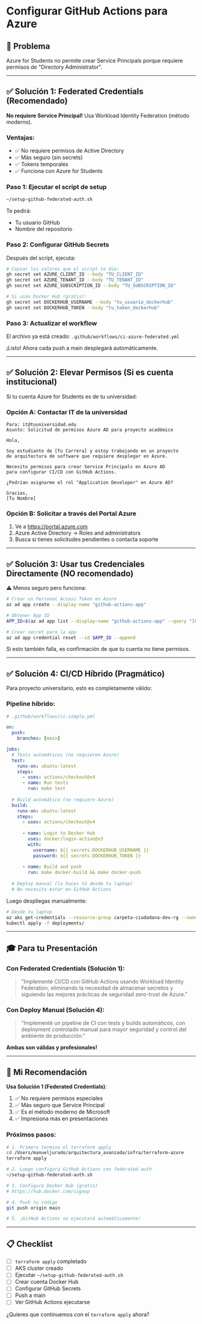 # Configurar GitHub Actions para Azure

## 🎯 Problema

Azure for Students no permite crear Service Principals porque requiere permisos de "Directory Administrator".

---

## ✅ Solución 1: Federated Credentials (Recomendado)

**No requiere Service Principal!** Usa Workload Identity Federation (método moderno).

### Ventajas:
- ✅ No requiere permisos de Active Directory
- ✅ Más seguro (sin secrets)
- ✅ Tokens temporales
- ✅ Funciona con Azure for Students

### Paso 1: Ejecutar el script de setup

```bash
~/setup-github-federated-auth.sh
```

Te pedirá:
- Tu usuario GitHub
- Nombre del repositorio

### Paso 2: Configurar GitHub Secrets

Después del script, ejecuta:

```bash
# Copiar los valores que el script te dio:
gh secret set AZURE_CLIENT_ID --body "TU_CLIENT_ID"
gh secret set AZURE_TENANT_ID --body "TU_TENANT_ID"
gh secret set AZURE_SUBSCRIPTION_ID --body "TU_SUBSCRIPTION_ID"

# Si usas Docker Hub (gratis):
gh secret set DOCKERHUB_USERNAME --body "tu_usuario_dockerhub"
gh secret set DOCKERHUB_TOKEN --body "tu_token_dockerhub"
```

### Paso 3: Actualizar el workflow

El archivo ya está creado: `.github/workflows/ci-azure-federated.yml`

¡Listo! Ahora cada push a main desplegará automáticamente.

---

## ✅ Solución 2: Elevar Permisos (Si es cuenta institucional)

Si tu cuenta Azure for Students es de tu universidad:

### Opción A: Contactar IT de la universidad

```
Para: it@tuuniversidad.edu
Asunto: Solicitud de permisos Azure AD para proyecto académico

Hola,

Soy estudiante de [Tu Carrera] y estoy trabajando en un proyecto 
de arquitectura de software que requiere desplegar en Azure.

Necesito permisos para crear Service Principals en Azure AD 
para configurar CI/CD con GitHub Actions.

¿Podrían asignarme el rol "Application Developer" en Azure AD?

Gracias,
[Tu Nombre]
```

### Opción B: Solicitar a través del Portal Azure

1. Ve a https://portal.azure.com
2. Azure Active Directory → Roles and administrators
3. Busca si tienes solicitudes pendientes o contacta soporte

---

## ✅ Solución 3: Usar tus Credenciales Directamente (NO recomendado)

⚠️ Menos seguro pero funciona:

```bash
# Crear un Personal Access Token en Azure
az ad app create --display-name "github-actions-app"

# Obtener App ID
APP_ID=$(az ad app list --display-name "github-actions-app" --query "[0].appId" -o tsv)

# Crear secret para la app
az ad app credential reset --id $APP_ID --append
```

Si esto también falla, es confirmación de que tu cuenta no tiene permisos.

---

## ✅ Solución 4: CI/CD Híbrido (Pragmático)

Para proyecto universitario, esto es completamente válido:

### Pipeline híbrido:
```yaml
# .github/workflows/ci-simple.yml

on:
  push:
    branches: [main]

jobs:
  # Tests automáticos (no requieren Azure)
  test:
    runs-on: ubuntu-latest
    steps:
      - uses: actions/checkout@v4
      - name: Run tests
        run: make test
  
  # Build automático (no requiere Azure)
  build:
    runs-on: ubuntu-latest
    steps:
      - uses: actions/checkout@v4
      
      - name: Login to Docker Hub
        uses: docker/login-action@v3
        with:
          username: ${{ secrets.DOCKERHUB_USERNAME }}
          password: ${{ secrets.DOCKERHUB_TOKEN }}
      
      - name: Build and push
        run: make docker-build && make docker-push
  
  # Deploy manual (lo haces tú desde tu laptop)
  # No necesita estar en GitHub Actions
```

Luego despliegas manualmente:
```bash
# Desde tu laptop
az aks get-credentials --resource-group carpeta-ciudadana-dev-rg --name carpeta-ciudadana-dev
kubectl apply -f deployments/
```

---

## 🎓 Para tu Presentación

### Con Federated Credentials (Solución 1):
> "Implementé CI/CD con GitHub Actions usando Workload Identity Federation, 
> eliminando la necesidad de almacenar secretos y siguiendo las mejores 
> prácticas de seguridad zero-trust de Azure."

### Con Deploy Manual (Solución 4):
> "Implementé un pipeline de CI con tests y builds automáticos, con deployment 
> controlado manual para mayor seguridad y control del ambiente de producción."

**Ambas son válidas y profesionales!**

---

## 🚀 Mi Recomendación

**Usa Solución 1 (Federated Credentials)**:

1. ✅ No requiere permisos especiales
2. ✅ Más seguro que Service Principal
3. ✅ Es el método moderno de Microsoft
4. ✅ Impresiona más en presentaciones

### Próximos pasos:

```bash
# 1. Primero termina el terraform apply
cd /Users/manueljurado/arquitectura_avanzada/infra/terraform-azure
terraform apply

# 2. Luego configura GitHub Actions con federated auth
~/setup-github-federated-auth.sh

# 3. Configura Docker Hub (gratis)
# https://hub.docker.com/signup

# 4. Push tu código
git push origin main

# 5. ¡GitHub Actions se ejecutará automáticamente!
```

---

## 📋 Checklist

- [ ] `terraform apply` completado
- [ ] AKS cluster creado
- [ ] Ejecutar `~/setup-github-federated-auth.sh`
- [ ] Crear cuenta Docker Hub
- [ ] Configurar GitHub Secrets
- [ ] Push a main
- [ ] Ver GitHub Actions ejecutarse

¿Quieres que continuemos con el `terraform apply` ahora?

